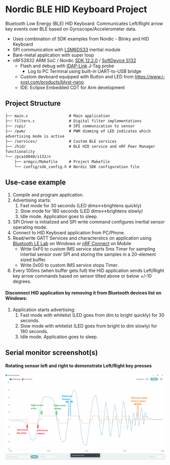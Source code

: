 # Nordic BLE HID Keyboard Project
Bluetooth Low Energy (BLE) HID Keyboard: Communicates Left/Right arrow key events over BLE based on Gyroscope/Accelerometer data.

- Uses combination of SDK examples from Nordic - Blinky and HID Keyboard
- SPI communication with [LSM6DS33](https://www.pololu.com/file/0J1087/LSM6DS33.pdf) inertial module
- Bare-metal application with super loop
- nRF52832 ARM SoC / Nordic [SDK 12.2.0](https://docs.nordicsemi.com/bundle/sdk_nrf5_v12.2.0/page/index.html) / [SoftDevice S132](https://docs.nordicsemi.com/bundle/sds_s132/page/SDS/s1xx/s130.html)
  - Flash and debug with [IDAP-Link](https://www.i-syst.com/products/idap-link) J-Tag probe
      - Log to PC Terminal using built-in UART-to-USB bridge  
  - Custom devboard equipped with Button and LED from https://www.i-syst.com/products/blyst-nano
  - IDE: Eclipse Embedded CDT for Arm development

## Project Structure
```plaintext
├── main.c                  # Main application
├── filters.c               # Digital filter implementations
├── /spi/                   # SPI communication to sensor
├── /pwm/                   # PWM dimming of LED indicates which advertising mode is active
├── /services/              # Custom BLE services
├── /hid/                   # BLE HID service and nRF Peer Manager functionality
└── /pca10040/s132/n
    ├── armgcc/Makefile     # Project Makefile
    └── config/sdk_config.h # Nordic SDK configuration file
```

## Use-case example
1. Compile and program application.
2. Advertising starts:
   1. Fast mode for 30 seconds (LED dims<->brightens quickly)
   2. Slow mode for 180 seconds (LED dims<->brightens slowly)
   3. Idle mode. Application goes to sleep.
3. SPI Driver is initialized and SPI write command configures inertial sensor operating mode. 
4. Connect to HID Keyboard application from PC/Phone.
5. Read/write GATT Services and characterstics on application using [Bluetooth LE Lab](https://apps.microsoft.com/detail/9n6jd37gwzc8?hl=en-US&gl=US) on Windows or [nRF Connect](https://www.nordicsemi.com/Products/Development-tools/nRF-Connect-for-mobile) on Mobile
   - Write 0xF0 to custom IMS service starts 5ms Timer for sampling intertial sensor over SPI and storing the samples in a 20-element sized buffer.
   - Write 0x00 to custom IMS service stops Timer.
6. Every 100ms (when buffer gets full) the HID application sends Left/Right key arrow commands based on sensor tilted above or below +/-10 degrees.

#### Disconnect HID application by removing it from Bluetooth devices list on Windows:
1. Application starts advertising:
   1. Fast mode with whitelist (LED goes from dim to bright quickly) for 30 seconds.
   2. Slow mode with whitelist (LED goes from bright to dim slowly) for 180 seconds.
   3. Idle mode. Application goes to sleep.

## Serial monitor screenshot(s)
#### Rotating sensor left and right to demonstrate Left/Right key presses
![Screenshot](https://github.com/sgeshako/static-images/blob/main/serial_plot_angle_command_with_description.png?raw=true "Serial Monitor screenshot")
